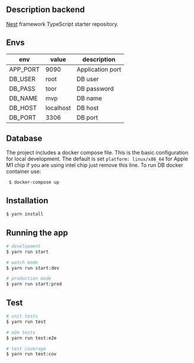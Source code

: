 ## Description backend

[Nest](https://github.com/nestjs/nest) framework TypeScript starter repository.

## Envs

env       |  value    | description      |
--------- |-----------|------------------|
APP_PORT  | 9090      | Application port |
DB_USER   | root      | DB user          |
DB_PASS   | toor      | DB password      |
DB_NAME   | mvp       | DB name          |
DB_HOST   | localhost | DB host          |
DB_PORT   | 3306      | DB port          |

## Database
The project includes a docker compose file. This is the basic configuration for local development.
The default is set ``platform: linux/x86_64`` for Apple M1 chip if you are using intel chip just remove this line.
To run DB docker container use:
```
 $ docker-compose up
```
## Installation

```bash
$ yarn install
```

## Running the app

```bash
# development
$ yarn run start

# watch mode
$ yarn run start:dev

# production mode
$ yarn run start:prod
```

## Test

```bash
# unit tests
$ yarn run test

# e2e tests
$ yarn run test:e2e

# test coverage
$ yarn run test:cov
```


